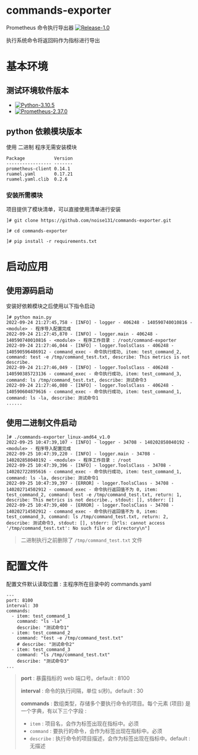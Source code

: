 # commands-exporter

Prometheus 命令执行导出器 [![Release-1.0](https://img.shields.io/badge/Release-1.0-green)](##)

执行系统命令将返回码作为指标进行导出

# 基本环境

## 测试环境软件版本

- [![Python-3.10.5](https://img.shields.io/badge/Python-3.10.5-blue)](https://www.python.org/)
- [![Prometheus-2.37.0](https://img.shields.io/badge/Prometheus-2.37.0-orange)](https://prometheus.io/)

## python 依赖模块版本

使用 二进制 程序无需安装模块

```
Package           Version
----------------- -------
prometheus-client 0.14.1
ruamel.yaml       0.17.21
ruamel.yaml.clib  0.2.6
```

### 安装所需模块

项目提供了模块清单，可以直接使用清单进行安装

```shell
]# git clone https://github.com/noise131/commands-exporter.git

]# cd commands-exporter

]# pip install -r requirements.txt
```

# 启动应用

## 使用源码启动

安装好依赖模块之后使用以下指令启动

```shell
]# python main.py 
2022-09-24 21:27:45,758 - [INFO] - logger - 406248 - 140590740010816 - <module> - 程序导入配置完成
2022-09-24 21:27:45,870 - [INFO] - logger.main - 406248 - 140590740010816 - <module> - 程序工作目录 : /root/command-exporter
2022-09-24 21:27:46,044 - [INFO] - logger.ToolsClass - 406248 - 140590596486912 - command_exec - 命令执行成功, item: test_command_2, command: test -e /tmp/command_test.txt, describe: This metrics is not describe.
2022-09-24 21:27:46,049 - [INFO] - logger.ToolsClass - 406248 - 140590385723136 - command_exec - 命令执行成功, item: test_command_3, command: ls /tmp/command_test.txt, describe: 测试命令3
2022-09-24 21:27:46,080 - [INFO] - logger.ToolsClass - 406248 - 140590604879616 - command_exec - 命令执行成功, item: test_command_1, command: ls -la, describe: 测试命令1
......
```

## 使用二进制文件启动

```shell
]# ./commands-exporter_linux-amd64_v1.0 
2022-09-25 10:47:39,107 - [INFO] - logger - 34708 - 140202858040192 - <module> - 程序导入配置完成
2022-09-25 10:47:39,220 - [INFO] - logger.main - 34708 - 140202858040192 - <module> - 程序工作目录 : /root
2022-09-25 10:47:39,396 - [INFO] - logger.ToolsClass - 34708 - 140202722895616 - command_exec - 命令执行成功, item: test_command_1, command: ls -la, describe: 测试命令1
2022-09-25 10:47:39,397 - [ERROR] - logger.ToolsClass - 34708 - 140202714502912 - command_exec - 命令执行返回值不为 0, item: test_command_2, command: test -e /tmp/command_test.txt, return: 1, describe: This metrics is not describe., stdout: [], stderr: []
2022-09-25 10:47:39,400 - [ERROR] - logger.ToolsClass - 34708 - 140202714502912 - command_exec - 命令执行返回值不为 0, item: test_command_3, command: ls /tmp/command_test.txt, return: 2, describe: 测试命令3, stdout: [], stderr: [b"ls: cannot access '/tmp/command_test.txt': No such file or directory\n"]
```

> 二进制执行之前删除了 `/tmp/command_test.txt` 文件

# 配置文件

配置文件默认读取位置 : 主程序所在目录中的 commands.yaml

```shell
---
port: 8100
interval: 30
commands:
  - item: test_command_1
    command: "ls -la"
    describe: "测试命令1"
  - item: test_command_2
    command: "test -e /tmp/command_test.txt"
    # describe: "测试命令2"
  - item: test_command_3
    command: "ls /tmp/command_test.txt"
    describe: "测试命令3"
...
```

> **port** : 暴露指标的 web 端口号。default : 8100
>
> **interval** : 命令的执行间隔，单位 s(秒)。default : 30
>
> **commands** : 数组类型，存储多个要执行命令的项目。每个元素 (项目) 是一个字典，有以下三个字段 :
>
> - `item` : 项目名，会作为标签出现在指标中。必须
> - `command` : 要执行的命令，会作为标签出现在指标中。必须
> - `describe` : 执行命令的项目描述，会作为标签出现在指标中。default : 无描述
>
